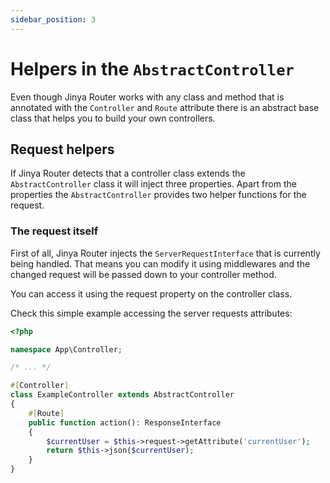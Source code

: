 ```yaml
---
sidebar_position: 3
---
```


# Helpers in the `AbstractController`

Even though Jinya Router works with any class and method that is annotated with the `Controller` and `Route` attribute
there is an abstract base class that helps you to build your own controllers.

## Request helpers

If Jinya Router detects that a controller class extends the `AbstractController` class it will inject three properties.
Apart from the properties the `AbstractController` provides two helper functions for the request.

### The request itself

First of all, Jinya Router injects the `ServerRequestInterface` that is currently being handled. That means you can
modify it using middlewares and the changed request will be passed down to your controller method.

You can access it using the request property on the controller class.

Check this simple example accessing the server requests attributes:

```php
<?php

namespace App\Controller;

/* ... */

#[Controller]
class ExampleController extends AbstractController
{
    #[Route]
    public function action(): ResponseInterface
    {
        $currentUser = $this->request->getAttribute('currentUser');
        return $this->json($currentUser);
    }
}
```

